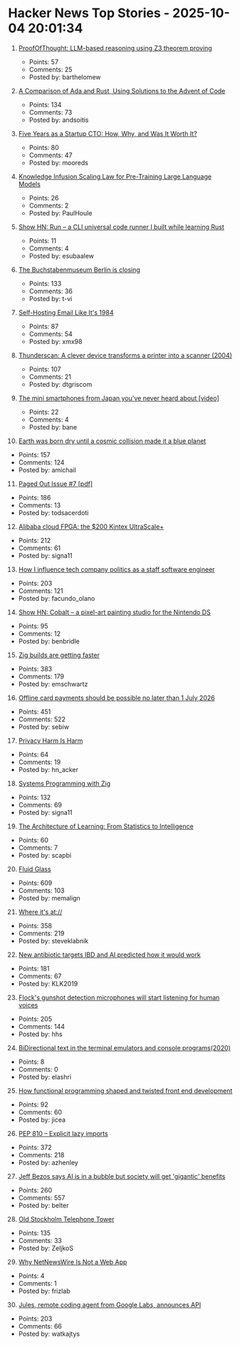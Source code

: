 # Hacker News Top Stories - 2025-10-04 20:01:34

1. [ProofOfThought: LLM-based reasoning using Z3 theorem proving](https://github.com/DebarghaG/proofofthought)
   - Points: 57
   - Comments: 25
   - Posted by: barthelomew

2. [A Comparison of Ada and Rust, Using Solutions to the Advent of Code](https://github.com/johnperry-math/AoC2023/blob/master/More_Detailed_Comparison.md)
   - Points: 134
   - Comments: 73
   - Posted by: andsoitis

3. [Five Years as a Startup CTO: How, Why, and Was It Worth It?](https://distinctplace.com/2024/09/11/five-years-as-startup-cto-was-it-all-worth-it/)
   - Points: 80
   - Comments: 47
   - Posted by: mooreds

4. [Knowledge Infusion Scaling Law for Pre-Training Large Language Models](https://arxiv.org/abs/2509.19371)
   - Points: 26
   - Comments: 2
   - Posted by: PaulHoule

5. [Show HN: Run – a CLI universal code runner I built while learning Rust](https://github.com/Esubaalew/run)
   - Points: 11
   - Comments: 4
   - Posted by: esubaalew

6. [The Buchstabenmuseum Berlin is closing](https://www.buchstabenmuseum.de/en/)
   - Points: 133
   - Comments: 36
   - Posted by: t-vi

7. [Self-Hosting Email Like It's 1984](https://maxadamski.com/blog/2025/10/email.html)
   - Points: 87
   - Comments: 54
   - Posted by: xmx98

8. [Thunderscan: A clever device transforms a printer into a scanner (2004)](https://www.folklore.org/Thunderscan.html)
   - Points: 107
   - Comments: 21
   - Posted by: dtgriscom

9. [The mini smartphones from Japan you've never heard about [video]](https://www.youtube.com/watch?v=_e27TfHibTg)
   - Points: 22
   - Comments: 4
   - Posted by: bane

10. [Earth was born dry until a cosmic collision made it a blue planet](https://www.sciencedaily.com/releases/2025/09/250928095654.htm)
   - Points: 157
   - Comments: 124
   - Posted by: amichail

11. [Paged Out Issue #7 [pdf]](https://pagedout.institute/download/PagedOut_007.pdf)
   - Points: 186
   - Comments: 13
   - Posted by: todsacerdoti

12. [Alibaba cloud FPGA: the $200 Kintex UltraScale+](https://essenceia.github.io/projects/alibaba_cloud_fpga/)
   - Points: 212
   - Comments: 61
   - Posted by: signa11

13. [How I influence tech company politics as a staff software engineer](https://www.seangoedecke.com/how-to-influence-politics/)
   - Points: 203
   - Comments: 121
   - Posted by: facundo_olano

14. [Show HN: Cobalt – a pixel-art painting studio for the Nintendo DS](https://benbridle.com/projects/cobalt.html)
   - Points: 95
   - Comments: 12
   - Posted by: benbridle

15. [Zig builds are getting faster](https://mitchellh.com/writing/zig-builds-getting-faster)
   - Points: 383
   - Comments: 179
   - Posted by: emschwartz

16. [Offline card payments should be possible no later than 1 July 2026](https://www.riksbank.se/en-gb/press-and-published/notices-and-press-releases/press-releases/2025/offline-card-payments-should-be-possible-no-later-than-1-july-2026/)
   - Points: 451
   - Comments: 522
   - Posted by: sebiw

17. [Privacy Harm Is Harm](https://www.eff.org/deeplinks/2025/10/privacy-harm-harm)
   - Points: 64
   - Comments: 19
   - Posted by: hn_acker

18. [Systems Programming with Zig](https://www.manning.com/books/systems-programming-with-zig)
   - Points: 132
   - Comments: 69
   - Posted by: signa11

19. [The Architecture of Learning: From Statistics to Intelligence](https://little-book-of.github.io/maths/books/en-US/chronicles-8.html)
   - Points: 60
   - Comments: 7
   - Posted by: scapbi

20. [Fluid Glass](https://chiuhans111.github.io/fluidglass/)
   - Points: 609
   - Comments: 103
   - Posted by: memalign

21. [Where it's at://](https://overreacted.io/where-its-at/)
   - Points: 358
   - Comments: 219
   - Posted by: steveklabnik

22. [New antibiotic targets IBD and AI predicted how it would work](https://healthsci.mcmaster.ca/new-antibiotic-targets-ibd-and-ai-predicted-how-it-would-work-before-scientists-could-prove-it/)
   - Points: 181
   - Comments: 67
   - Posted by: KLK2019

23. [Flock's gunshot detection microphones will start listening for human voices](https://www.eff.org/deeplinks/2025/10/flocks-gunshot-detection-microphones-will-start-listening-human-voices)
   - Points: 205
   - Comments: 144
   - Posted by: hhs

24. [BiDirectional text in the terminal emulators and console programs(2020)](https://gist.github.com/XVilka/a0e49e1c65370ba11c17)
   - Points: 8
   - Comments: 0
   - Posted by: elashri

25. [How functional programming shaped and twisted front end development](https://alfy.blog/2025/10/04/how-functional-programming-shaped-modern-frontend.html)
   - Points: 92
   - Comments: 60
   - Posted by: jicea

26. [PEP 810 – Explicit lazy imports](https://pep-previews--4622.org.readthedocs.build/pep-0810/)
   - Points: 372
   - Comments: 218
   - Posted by: azhenley

27. [Jeff Bezos says AI is in a bubble but society will get 'gigantic' benefits](https://www.cnbc.com/2025/10/03/jeff-bezos-ai-in-an-industrial-bubble-but-society-to-benefit.html)
   - Points: 260
   - Comments: 557
   - Posted by: belter

28. [Old Stockholm Telephone Tower](https://en.wikipedia.org/wiki/Old_Stockholm_telephone_tower)
   - Points: 135
   - Comments: 33
   - Posted by: ZeljkoS

29. [Why NetNewsWire Is Not a Web App](https://inessential.com/2025/10/04/why-netnewswire-is-not-web-app.html)
   - Points: 4
   - Comments: 1
   - Posted by: frizlab

30. [Jules, remote coding agent from Google Labs, announces API](https://jules.google/docs/changelog/)
   - Points: 203
   - Comments: 66
   - Posted by: watkajtys

